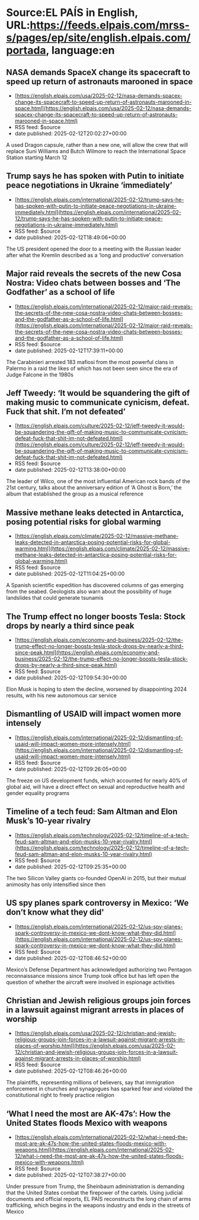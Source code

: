 # Source:EL PAÍS in English, URL:https://feeds.elpais.com/mrss-s/pages/ep/site/english.elpais.com/portada, language:en

## NASA demands SpaceX change its spacecraft to speed up return of astronauts marooned in space
 - [https://english.elpais.com/usa/2025-02-12/nasa-demands-spacex-change-its-spacecraft-to-speed-up-return-of-astronauts-marooned-in-space.html](https://english.elpais.com/usa/2025-02-12/nasa-demands-spacex-change-its-spacecraft-to-speed-up-return-of-astronauts-marooned-in-space.html)
 - RSS feed: $source
 - date published: 2025-02-12T20:02:27+00:00

A used Dragon capsule, rather than a new one, will allow the crew that will replace Suni Williams and Butch Wilmore to reach the International Space Station starting March 12

## Trump says he has spoken with Putin to initiate peace negotiations in Ukraine ‘immediately’
 - [https://english.elpais.com/international/2025-02-12/trump-says-he-has-spoken-with-putin-to-initiate-peace-negotiations-in-ukraine-immediately.html](https://english.elpais.com/international/2025-02-12/trump-says-he-has-spoken-with-putin-to-initiate-peace-negotiations-in-ukraine-immediately.html)
 - RSS feed: $source
 - date published: 2025-02-12T18:49:06+00:00

The US president opened the door to a meeting with the Russian leader after what the Kremlin described as a ‘long and productive’ conversation

## Major raid reveals the secrets of the new Cosa Nostra: Video chats between bosses and ‘The Godfather’ as a school of life
 - [https://english.elpais.com/international/2025-02-12/major-raid-reveals-the-secrets-of-the-new-cosa-nostra-video-chats-between-bosses-and-the-godfather-as-a-school-of-life.html](https://english.elpais.com/international/2025-02-12/major-raid-reveals-the-secrets-of-the-new-cosa-nostra-video-chats-between-bosses-and-the-godfather-as-a-school-of-life.html)
 - RSS feed: $source
 - date published: 2025-02-12T17:39:11+00:00

The Carabinieri arrested 183 mafiosi from the most powerful clans in Palermo in a raid the likes of which has not been seen since the era of Judge Falcone in the 1980s

## Jeff Tweedy: ‘It would be squandering the gift of making music to communicate cynicism, defeat. Fuck that shit. I’m not defeated’
 - [https://english.elpais.com/culture/2025-02-12/jeff-tweedy-it-would-be-squandering-the-gift-of-making-music-to-communicate-cynicism-defeat-fuck-that-shit-im-not-defeated.html](https://english.elpais.com/culture/2025-02-12/jeff-tweedy-it-would-be-squandering-the-gift-of-making-music-to-communicate-cynicism-defeat-fuck-that-shit-im-not-defeated.html)
 - RSS feed: $source
 - date published: 2025-02-12T13:38:00+00:00

The leader of Wilco, one of the most influential American rock bands of the 21st century, talks about the anniversary edition of ‘A Ghost is Born,’ the album that established the group as a musical reference

## Massive methane leaks detected in Antarctica, posing potential risks for global warming
 - [https://english.elpais.com/climate/2025-02-12/massive-methane-leaks-detected-in-antarctica-posing-potential-risks-for-global-warming.html](https://english.elpais.com/climate/2025-02-12/massive-methane-leaks-detected-in-antarctica-posing-potential-risks-for-global-warming.html)
 - RSS feed: $source
 - date published: 2025-02-12T11:04:25+00:00

A Spanish scientific expedition has discovered columns of gas emerging from the seabed. Geologists also warn about the possibility of huge landslides that could generate tsunamis

## The Trump effect no longer boosts Tesla: Stock drops by nearly a third since peak
 - [https://english.elpais.com/economy-and-business/2025-02-12/the-trump-effect-no-longer-boosts-tesla-stock-drops-by-nearly-a-third-since-peak.html](https://english.elpais.com/economy-and-business/2025-02-12/the-trump-effect-no-longer-boosts-tesla-stock-drops-by-nearly-a-third-since-peak.html)
 - RSS feed: $source
 - date published: 2025-02-12T09:54:30+00:00

Elon Musk is hoping to stem the decline, worsened by disappointing 2024 results, with his new autonomous car service

## Dismantling of USAID will impact women more intensely
 - [https://english.elpais.com/international/2025-02-12/dismantling-of-usaid-will-impact-women-more-intensely.html](https://english.elpais.com/international/2025-02-12/dismantling-of-usaid-will-impact-women-more-intensely.html)
 - RSS feed: $source
 - date published: 2025-02-12T09:26:05+00:00

The freeze on US development funds, which accounted for nearly 40% of global aid, will have a direct effect on sexual and reproductive health and gender equality programs

## Timeline of a tech feud: Sam Altman and Elon Musk’s 10-year rivalry
 - [https://english.elpais.com/technology/2025-02-12/timeline-of-a-tech-feud-sam-altman-and-elon-musks-10-year-rivalry.html](https://english.elpais.com/technology/2025-02-12/timeline-of-a-tech-feud-sam-altman-and-elon-musks-10-year-rivalry.html)
 - RSS feed: $source
 - date published: 2025-02-12T09:25:35+00:00

The two Silicon Valley giants co-founded OpenAI in 2015, but their mutual animosity has only intensified since then

## US spy planes spark controversy in Mexico: ‘We don’t know what they did'
 - [https://english.elpais.com/international/2025-02-12/us-spy-planes-spark-controversy-in-mexico-we-dont-know-what-they-did.html](https://english.elpais.com/international/2025-02-12/us-spy-planes-spark-controversy-in-mexico-we-dont-know-what-they-did.html)
 - RSS feed: $source
 - date published: 2025-02-12T08:46:52+00:00

Mexico’s Defense Department has acknowledged authorizing two Pentagon reconnaissance missions since Trump took office but has left open the question of whether the aircraft were involved in espionage activities

## Christian and Jewish religious groups join forces in a lawsuit against migrant arrests in places of worship
 - [https://english.elpais.com/usa/2025-02-12/christian-and-jewish-religious-groups-join-forces-in-a-lawsuit-against-migrant-arrests-in-places-of-worship.html](https://english.elpais.com/usa/2025-02-12/christian-and-jewish-religious-groups-join-forces-in-a-lawsuit-against-migrant-arrests-in-places-of-worship.html)
 - RSS feed: $source
 - date published: 2025-02-12T08:46:26+00:00

The plaintiffs, representing millions of believers, say that immigration enforcement in churches and synagogues has sparked fear and violated the constitutional right to freely practice religion

## ‘What I need the most are AK-47s’: How the United States floods Mexico with weapons
 - [https://english.elpais.com/international/2025-02-12/what-i-need-the-most-are-ak-47s-how-the-united-states-floods-mexico-with-weapons.html](https://english.elpais.com/international/2025-02-12/what-i-need-the-most-are-ak-47s-how-the-united-states-floods-mexico-with-weapons.html)
 - RSS feed: $source
 - date published: 2025-02-12T07:38:27+00:00

Under pressure from Trump, the Sheinbaum administration is demanding that the United States combat the firepower of the cartels. Using judicial documents and official reports, EL PAÍS reconstructs the long chain of arms trafficking, which begins in the weapons industry and ends in the streets of Mexico

